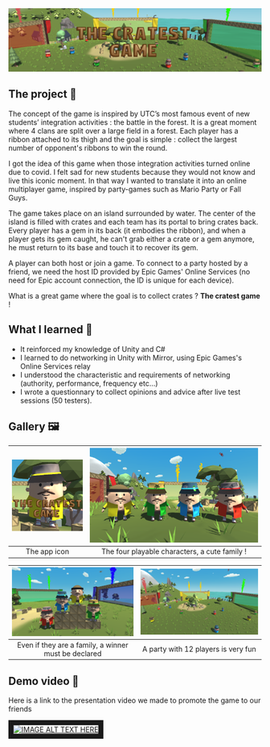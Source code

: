 <img src="Assets/Banner.png" alt="Banner.jpg"/>

## The project 🚀
The concept of the game is inspired by UTC’s most famous event of new students’ integration activities : the battle in the forest. It is a great moment where 4 clans are split over a large field in a forest. Each player has a ribbon attached to its thigh and the goal is simple : collect the largest number of opponent's ribbons to win the round.

I got the idea of this game when those integration activities turned online due to covid. I felt sad for new students because they would not know and live this iconic moment. In that way I wanted to translate it into an online multiplayer game, inspired by party-games such as Mario Party or Fall Guys.

The game takes place on an island surrounded by water. The center of the island is filled with crates and each team has its portal to bring crates back. Every player has a gem in its back (it embodies the ribbon), and when a player gets its gem caught, he can't grab either a crate or a gem anymore, he must return to its base and touch it to recover its gem.

A player can both host or join a game. To connect to a party hosted by a friend, we need the host ID provided by Epic Games' Online Services (no need for Epic account connection, the ID is unique for each device).

What is a great game where the goal is to collect crates ? **The cratest game** !

## What I learned 🌟
- It reinforced my knowledge of Unity and C#
- I learned to do networking in Unity with Mirror, using Epic Games's Online Services relay
- I understood the characteristic and requirements of networking (authority, performance, frequency etc...)
- I wrote a questionnary to collect opinions and advice after live test sessions (50 testers).

## Gallery 🖼️

|<img src="Assets/AppIcon.png" alt="" >|<img src="Assets/Family.png" alt="" >|
:-------------------------:|:-------------------------:
|The app icon|The four playable characters, a cute family !|

|<img src="Assets/Podium.png" alt="" >|<img src="Assets/Game.png" alt="" >|
:-------------------------:|:-------------------------:
|Even if they are a family, a winner must be declared|A party with 12 players is very fun|

## Demo video 🎥
Here is a link to the presentation video we made to promote the game to our friends  

<a href="http://www.youtube.com/watch?feature=player_embedded&v=NpEaa2P7qZI
" target="_blank"><img src="http://img.youtube.com/vi/NpEaa2P7qZI/0.jpg" 
alt="IMAGE ALT TEXT HERE" width="240" height="180" border="10" /></a>
